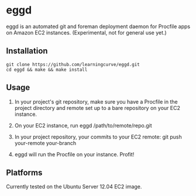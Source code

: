 eggd
====

eggd is an automated git and foreman deployment daemon for Procfile apps on Amazon EC2 instances.
(Experimental, not for general use yet.)

Installation
------------

    git clone https://github.com/learningcurve/eggd.git
    cd eggd && make && make install

Usage
-----

1. In your project's git repository, make sure you have a Procfile in the project directory and remote set up to a bare repository on your EC2 instance.

2. On your EC2 instance, run
        eggd /path/to/remote/repo.git

3. In your project repository, your commits to your EC2 remote:
        git push your-remote your-branch

4. eggd will run the Procfile on your instance. Profit!

Platforms
---------

Currently tested on the Ubuntu Server 12.04 EC2 image.
